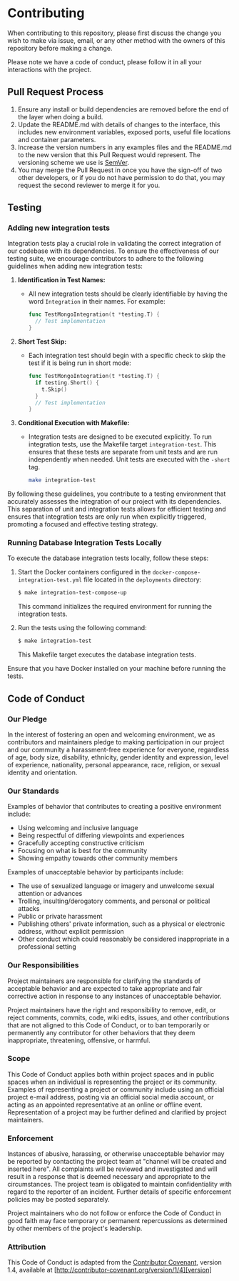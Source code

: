# Contributing

When contributing to this repository, please first discuss the change you wish to make via issue,
email, or any other method with the owners of this repository before making a change.

Please note we have a code of conduct, please follow it in all your interactions with the project.

## Pull Request Process

1. Ensure any install or build dependencies are removed before the end of the layer when doing a
   build.
2. Update the README.md with details of changes to the interface, this includes new environment
   variables, exposed ports, useful file locations and container parameters.
3. Increase the version numbers in any examples files and the README.md to the new version that this
   Pull Request would represent. The versioning scheme we use is [SemVer](http://semver.org/).
4. You may merge the Pull Request in once you have the sign-off of two other developers, or if you
   do not have permission to do that, you may request the second reviewer to merge it for you.

## Testing

### Adding new integration tests

Integration tests play a crucial role in validating the correct integration of our codebase with its dependencies. To ensure the effectiveness of our testing suite, we encourage contributors to adhere to the following guidelines when adding new integration tests:

1. **Identification in Test Names:**
   - All new integration tests should be clearly identifiable by having the word `Integration` in their names. For example:
     ```go
     func TestMongoIntegration(t *testing.T) {
       // Test implementation
     }
     ```

2. **Short Test Skip:**
   - Each integration test should begin with a specific check to skip the test if it is being run in short mode:
     ```go
     func TestMongoIntegration(t *testing.T) {
       if testing.Short() {
         t.Skip()
       }
       // Test implementation
     }
     ```

3. **Conditional Execution with Makefile:**
   - Integration tests are designed to be executed explicitly. To run integration tests, use the Makefile target `integration-test`. This ensures that these tests are separate from unit tests and are run independently when needed. Unit tests are executed with the `-short` tag.
     ```bash
     make integration-test
     ```

By following these guidelines, you contribute to a testing environment that accurately assesses the integration of our project with its dependencies. This separation of unit and integration tests allows for efficient testing and ensures that integration tests are only run when explicitly triggered, promoting a focused and effective testing strategy.

### Running Database Integration Tests Locally

To execute the database integration tests locally, follow these steps:

1. Start the Docker containers configured in the `docker-compose-integration-test.yml` file located in the `deployments` directory:

    ```bash
    $ make integration-test-compose-up
    ```

    This command initializes the required environment for running the integration tests.

2. Run the tests using the following command:

    ```bash
    $ make integration-test
    ```

    This Makefile target executes the database integration tests.

Ensure that you have Docker installed on your machine before running the tests.


## Code of Conduct

### Our Pledge

In the interest of fostering an open and welcoming environment, we as
contributors and maintainers pledge to making participation in our project and
our community a harassment-free experience for everyone, regardless of age, body
size, disability, ethnicity, gender identity and expression, level of experience,
nationality, personal appearance, race, religion, or sexual identity and
orientation.

### Our Standards

Examples of behavior that contributes to creating a positive environment
include:

* Using welcoming and inclusive language
* Being respectful of differing viewpoints and experiences
* Gracefully accepting constructive criticism
* Focusing on what is best for the community
* Showing empathy towards other community members

Examples of unacceptable behavior by participants include:

* The use of sexualized language or imagery and unwelcome sexual attention or
advances
* Trolling, insulting/derogatory comments, and personal or political attacks
* Public or private harassment
* Publishing others' private information, such as a physical or electronic
  address, without explicit permission
* Other conduct which could reasonably be considered inappropriate in a
  professional setting

### Our Responsibilities

Project maintainers are responsible for clarifying the standards of acceptable
behavior and are expected to take appropriate and fair corrective action in
response to any instances of unacceptable behavior.

Project maintainers have the right and responsibility to remove, edit, or
reject comments, commits, code, wiki edits, issues, and other contributions
that are not aligned to this Code of Conduct, or to ban temporarily or
permanently any contributor for other behaviors that they deem inappropriate,
threatening, offensive, or harmful.

### Scope

This Code of Conduct applies both within project spaces and in public spaces
when an individual is representing the project or its community. Examples of
representing a project or community include using an official project e-mail
address, posting via an official social media account, or acting as an appointed
representative at an online or offline event. Representation of a project may be
further defined and clarified by project maintainers.

### Enforcement

Instances of abusive, harassing, or otherwise unacceptable behavior may be
reported by contacting the project team at "channel will be created and inserted here". All
complaints will be reviewed and investigated and will result in a response that
is deemed necessary and appropriate to the circumstances. The project team is
obligated to maintain confidentiality with regard to the reporter of an incident.
Further details of specific enforcement policies may be posted separately.

Project maintainers who do not follow or enforce the Code of Conduct in good
faith may face temporary or permanent repercussions as determined by other
members of the project's leadership.

### Attribution

This Code of Conduct is adapted from the [Contributor Covenant][homepage], version 1.4,
available at [http://contributor-covenant.org/version/1/4][version]

[homepage]: http://contributor-covenant.org
[version]: http://contributor-covenant.org/version/1/4/
